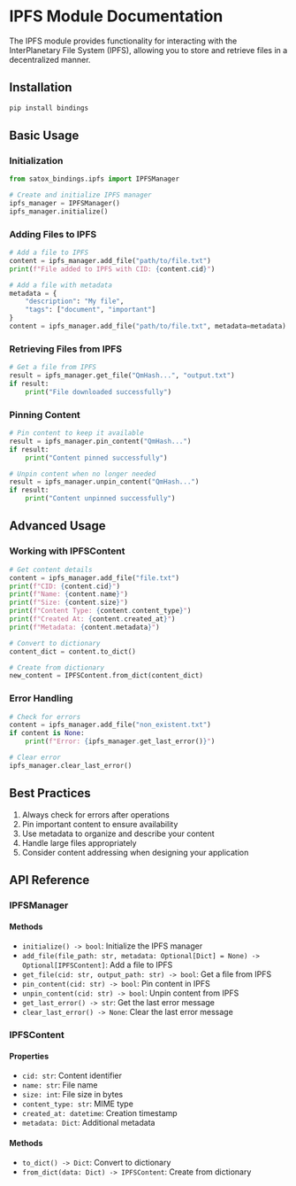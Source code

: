 # IPFS Module Documentation

The IPFS module provides functionality for interacting with the InterPlanetary File System (IPFS), allowing you to store and retrieve files in a decentralized manner.

## Installation

```bash
pip install bindings
```

## Basic Usage

### Initialization

```python
from satox_bindings.ipfs import IPFSManager

# Create and initialize IPFS manager
ipfs_manager = IPFSManager()
ipfs_manager.initialize()
```

### Adding Files to IPFS

```python
# Add a file to IPFS
content = ipfs_manager.add_file("path/to/file.txt")
print(f"File added to IPFS with CID: {content.cid}")

# Add a file with metadata
metadata = {
    "description": "My file",
    "tags": ["document", "important"]
}
content = ipfs_manager.add_file("path/to/file.txt", metadata=metadata)
```

### Retrieving Files from IPFS

```python
# Get a file from IPFS
result = ipfs_manager.get_file("QmHash...", "output.txt")
if result:
    print("File downloaded successfully")
```

### Pinning Content

```python
# Pin content to keep it available
result = ipfs_manager.pin_content("QmHash...")
if result:
    print("Content pinned successfully")

# Unpin content when no longer needed
result = ipfs_manager.unpin_content("QmHash...")
if result:
    print("Content unpinned successfully")
```

## Advanced Usage

### Working with IPFSContent

```python
# Get content details
content = ipfs_manager.add_file("file.txt")
print(f"CID: {content.cid}")
print(f"Name: {content.name}")
print(f"Size: {content.size}")
print(f"Content Type: {content.content_type}")
print(f"Created At: {content.created_at}")
print(f"Metadata: {content.metadata}")

# Convert to dictionary
content_dict = content.to_dict()

# Create from dictionary
new_content = IPFSContent.from_dict(content_dict)
```

### Error Handling

```python
# Check for errors
content = ipfs_manager.add_file("non_existent.txt")
if content is None:
    print(f"Error: {ipfs_manager.get_last_error()}")

# Clear error
ipfs_manager.clear_last_error()
```

## Best Practices

1. Always check for errors after operations
2. Pin important content to ensure availability
3. Use metadata to organize and describe your content
4. Handle large files appropriately
5. Consider content addressing when designing your application

## API Reference

### IPFSManager

#### Methods

- `initialize() -> bool`: Initialize the IPFS manager
- `add_file(file_path: str, metadata: Optional[Dict] = None) -> Optional[IPFSContent]`: Add a file to IPFS
- `get_file(cid: str, output_path: str) -> bool`: Get a file from IPFS
- `pin_content(cid: str) -> bool`: Pin content in IPFS
- `unpin_content(cid: str) -> bool`: Unpin content from IPFS
- `get_last_error() -> str`: Get the last error message
- `clear_last_error() -> None`: Clear the last error message

### IPFSContent

#### Properties

- `cid: str`: Content identifier
- `name: str`: File name
- `size: int`: File size in bytes
- `content_type: str`: MIME type
- `created_at: datetime`: Creation timestamp
- `metadata: Dict`: Additional metadata

#### Methods

- `to_dict() -> Dict`: Convert to dictionary
- `from_dict(data: Dict) -> IPFSContent`: Create from dictionary 